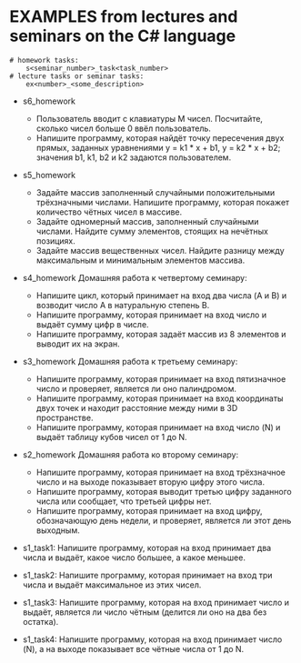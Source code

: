 
# EXAMPLES from lectures and seminars on the C# language

    # homework tasks:
        s<seminar_number>_task<task_number>
    # lecture tasks or seminar tasks:
        ex<number>_<some_description>

* s6_homework
    - Пользователь вводит с клавиатуры M чисел. Посчитайте, сколько чисел больше 0 ввёл пользователь.
    - Напишите программу, которая найдёт точку пересечения двух прямых, заданных уравнениями y = k1 * x + b1, y = k2 * x + b2; значения b1, k1, b2 и k2 задаются пользователем.

* s5_homework
    - Задайте массив заполненный случайными положительными трёхзначными числами. Напишите программу, которая покажет количество чётных чисел в массиве.
    - Задайте одномерный массив, заполненный случайными числами. Найдите сумму элементов, стоящих на нечётных позициях.
    - Задайте массив вещественных чисел. Найдите разницу между максимальным и минимальным элементов массива.

* s4_homework
    Домашняя работа к четвертому семинару:
    
    - Напишите цикл, который принимает на вход два числа (A и B) и возводит число A в натуральную степень B.
    - Напишите программу, которая принимает на вход число и выдаёт сумму цифр в числе.
    - Напишите программу, которая задаёт массив из 8 элементов и выводит их на экран.

* s3_homework
    Домашняя работа к третьему семинару:
    
    - Напишите программу, которая принимает на вход пятизначное число и проверяет, является ли оно палиндромом.
    - Напишите программу, которая принимает на вход координаты двух точек и находит расстояние между ними в 3D пространстве.
    - Напишите программу, которая принимает на вход число (N) и выдаёт таблицу кубов чисел от 1 до N.

* s2_homework
    Домашняя работа ко второму семинару:
    
    - Напишите программу, которая принимает на вход трёхзначное число и на выходе показывает вторую цифру этого числа.
    -  Напишите программу, которая выводит третью цифру заданного числа или сообщает, что третьей цифры нет.
    - Напишите программу, которая принимает на вход цифру, обозначающую день недели, и проверяет, является ли этот день выходным.

* s1_task1:
    Напишите программу, которая на вход принимает два числа и выдаёт, какое число большее, а какое меньшее.

* s1_task2:
    Напишите программу, которая принимает на вход три числа и выдаёт максимальное из этих чисел.

* s1_task3:
    Напишите программу, которая на вход принимает число и выдаёт, является ли число чётным (делится ли оно на два без остатка).
* s1_task4:
    Напишите программу, которая на вход принимает число (N), а на выходе показывает все чётные числа от 1 до N.

    